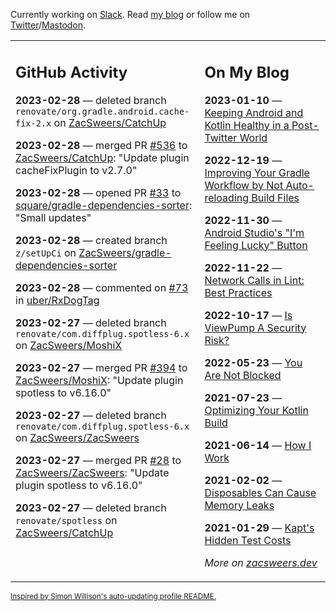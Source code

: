 Currently working on [Slack](https://slack.com/). Read [my blog](https://zacsweers.dev/) or follow me on [Twitter](https://twitter.com/ZacSweers)/[Mastodon](https://hachyderm.io/@ZacSweers).

<table><tr><td valign="top" width="60%">

## GitHub Activity
<!-- githubActivity starts -->
**2023-02-28** — deleted branch `renovate/org.gradle.android.cache-fix-2.x` on [ZacSweers/CatchUp](https://github.com/ZacSweers/CatchUp)

**2023-02-28** — merged PR [#536](https://github.com/ZacSweers/CatchUp/pull/536) to [ZacSweers/CatchUp](https://github.com/ZacSweers/CatchUp): "Update plugin cacheFixPlugin to v2.7.0"

**2023-02-28** — opened PR [#33](https://github.com/square/gradle-dependencies-sorter/pull/33) to [square/gradle-dependencies-sorter](https://github.com/square/gradle-dependencies-sorter): "Small updates"

**2023-02-28** — created branch `z/setUpCi` on [ZacSweers/gradle-dependencies-sorter](https://github.com/ZacSweers/gradle-dependencies-sorter)

**2023-02-28** — commented on [#73](https://github.com/uber/RxDogTag/issues/73#issuecomment-1448946504) in [uber/RxDogTag](https://github.com/uber/RxDogTag)

**2023-02-27** — deleted branch `renovate/com.diffplug.spotless-6.x` on [ZacSweers/MoshiX](https://github.com/ZacSweers/MoshiX)

**2023-02-27** — merged PR [#394](https://github.com/ZacSweers/MoshiX/pull/394) to [ZacSweers/MoshiX](https://github.com/ZacSweers/MoshiX): "Update plugin spotless to v6.16.0"

**2023-02-27** — deleted branch `renovate/com.diffplug.spotless-6.x` on [ZacSweers/ZacSweers](https://github.com/ZacSweers/ZacSweers)

**2023-02-27** — merged PR [#28](https://github.com/ZacSweers/ZacSweers/pull/28) to [ZacSweers/ZacSweers](https://github.com/ZacSweers/ZacSweers): "Update plugin spotless to v6.16.0"

**2023-02-27** — deleted branch `renovate/spotless` on [ZacSweers/CatchUp](https://github.com/ZacSweers/CatchUp)
<!-- githubActivity ends -->
</td><td valign="top" width="40%">

## On My Blog
<!-- blog starts -->
**2023-01-10** — [Keeping Android and Kotlin Healthy in a Post-Twitter World](https://www.zacsweers.dev/keeping-android-healthy/)

**2022-12-19** — [Improving Your Gradle Workflow by Not Auto-reloading Build Files](https://www.zacsweers.dev/improving-your-workflow-by-not-auto-reloading-build-files/)

**2022-11-30** — [Android Studio's "I'm Feeling Lucky" Button](https://www.zacsweers.dev/android-studios-im-feeling-lucky-button/)

**2022-11-22** — [Network Calls in Lint: Best Practices](https://www.zacsweers.dev/network-calls-in-lint-best-practices/)

**2022-10-17** — [Is ViewPump A Security Risk?](https://www.zacsweers.dev/is-viewpump-a-security-risk/)

**2022-05-23** — [You Are Not Blocked](https://www.zacsweers.dev/you-are-not-blocked/)

**2021-07-23** — [Optimizing Your Kotlin Build](https://www.zacsweers.dev/optimizing-your-kotlin-build/)

**2021-06-14** — [How I Work](https://www.zacsweers.dev/how-i-work/)

**2021-02-02** — [Disposables Can Cause Memory Leaks](https://www.zacsweers.dev/disposables-can-cause-memory-leaks/)

**2021-01-29** — [Kapt's Hidden Test Costs](https://www.zacsweers.dev/kapts-hidden-test-costs/)
<!-- blog ends -->
_More on [zacsweers.dev](https://zacsweers.dev/)_
</td></tr></table>

<sub><a href="https://simonwillison.net/2020/Jul/10/self-updating-profile-readme/">Inspired by Simon Willison's auto-updating profile README.</a></sub>